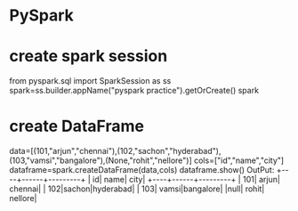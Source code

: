 # PySpark 
# create spark session
from pyspark.sql import SparkSession as ss
spark=ss.builder.appName("pyspark practice").getOrCreate()
spark
# create DataFrame 
data=[(101,"arjun","chennai"),(102,"sachon","hyderabad"),(103,"vamsi","bangalore"),(None,"rohit","nellore")] 
cols=["id","name","city"]
dataframe=spark.createDataFrame(data,cols)
dataframe.show()
OutPut:
+----+------+---------+
|  id|  name|     city|
+----+------+---------+
| 101| arjun|  chennai|
| 102|sachon|hyderabad|
| 103| vamsi|bangalore|
|null| rohit|  nellore|



